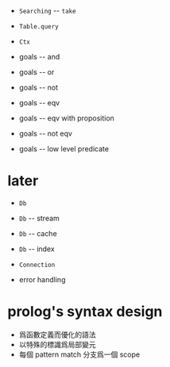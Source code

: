 - `Searching` -- `take`

- `Table.query`

- `Ctx`

- goals -- and
- goals -- or
- goals -- not
- goals -- eqv
- goals -- eqv with proposition
- goals -- not eqv
- goals -- low level predicate

# later

- `Db`
- `Db` -- stream
- `Db` -- cache
- `Db` -- index
- `Connection`

- error handling

# prolog's syntax design

- 爲函數定義而優化的語法
- 以特殊的標識爲局部變元
- 每個 pattern match 分支爲一個 scope
